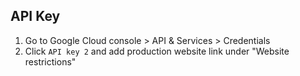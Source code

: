 ## API Key
1. Go to Google Cloud console > API & Services > Credentials
2. Click `API key 2` and add production website link under "Website restrictions"
